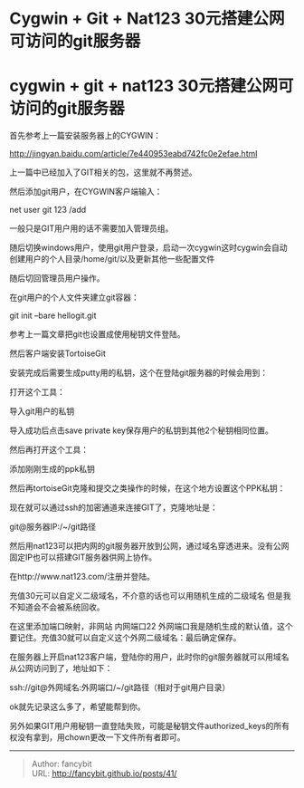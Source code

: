 # Cygwin + Git + Nat123 30元搭建公网可访问的git服务器

<div class="header"><h1 class="single-title animate__animated animate__pulse animate__faster">cygwin + git + nat123 30元搭建公网可访问的git服务器</h1></div>

<div class="content" id="content"><p>首先参考上一篇安装服务器上的CYGWIN：</p><p><a href="http://jingyan.baidu.com/article/7e440953eabd742fc0e2efae.html" target="_blank" rel="external nofollow noopener noreferrer">http://jingyan.baidu.com/article/7e440953eabd742fc0e2efae.html</a></p><p>上一篇中已经加入了GIT相关的包，这里就不再赘述。</p><p>然后添加git用户，在CYGWIN客户端输入：</p><p>net user git 123 /add</p><p>一般只是GIT用户用的话不需要加入管理员组。</p><p>随后切换windows用户，使用git用户登录，启动一次cygwin这时cygwin会自动创建用户的个人目录/home/git/以及更新其他一些配置文件</p><p>随后切回管理员用户操作。</p><p>在git用户的个人文件夹建立git容器：</p><p>git init –bare hellogit.git</p><p>参考上一篇文章把git也设置成使用秘钥文件登陆。</p><p>然后客户端安装TortoiseGit</p><p>安装完成后需要生成putty用的私钥，这个在登陆git服务器的时候会用到：</p><p>打开这个工具：</p><!-- raw HTML omitted --><p>导入git用户的私钥</p><p>导入成功后点击save private key保存用户的私钥到其他2个秘钥相同位置。</p><p>然后再打开这个工具：</p><!-- raw HTML omitted --><p>添加刚刚生成的ppk私钥</p><p>然后再tortoiseGit克隆和提交之类操作的时候，在这个地方设置这个PPK私钥：</p><!-- raw HTML omitted --><p>现在就可以通过ssh的加密通道来连接GIT了，克隆地址是：</p><p>git@服务器IP:/~/git路径</p><p>然后用nat123可以把内网的git服务器开放到公网，通过域名穿透进来。没有公网固定IP也可以搭建GIT服务器供网上协作。</p><p></p><p>在http://www.nat123.com/注册并登陆。</p><p>充值30元可以自定义二级域名，不介意的话也可以用随机生成的二级域名 但是我不知道会不会被系统回收。</p><p>在这里添加端口映射，非网站 内网端口22 外网端口我是随机生成的默认值，这个要记住。充值30就可以自定义这个外网二级域名：最后确定保存。</p><!-- raw HTML omitted --><p>在服务器上开启nat123客户端，登陆你的用户，此时你的git服务器就可以用域名从公网访问到了，地址如下：</p><p>ssh://git@外网域名:外网端口/~/git路径（相对于git用户目录）</p><p>ok就先记录这么多了，希望能帮到你。</p><p></p><p>另外如果GIT用户用秘钥一直登陆失败，可能是秘钥文件authorized_keys的所有权没有拿到，用chown更改一下文件所有者即可。</p><!-- raw HTML omitted --></div>



---

> Author: fancybit  
> URL: http://fancybit.github.io/posts/41/  

